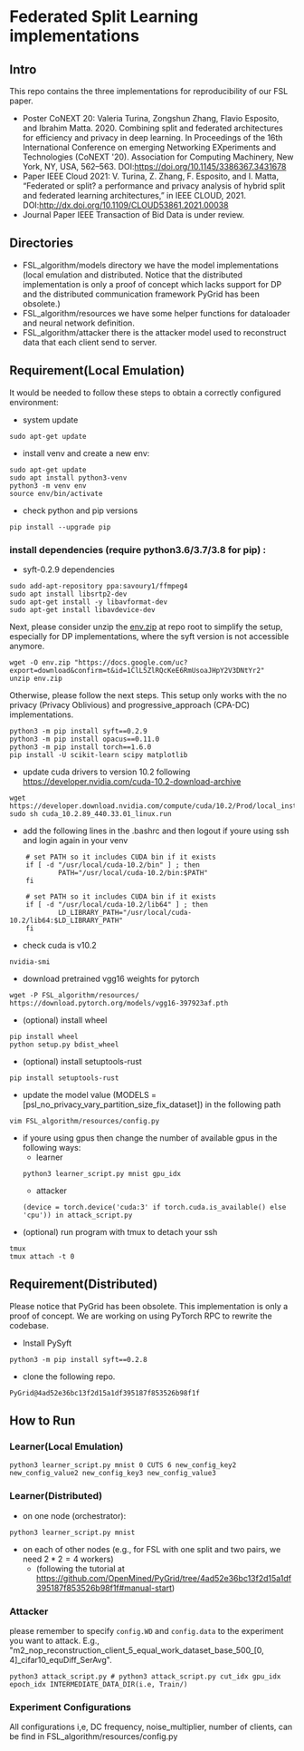 # Federated Split Learning implementations

## Intro
This repo contains the three implementations for reproducibility of our FSL paper.
- Poster CoNEXT 20: Valeria Turina, Zongshun Zhang, Flavio Esposito, and Ibrahim Matta. 2020. Combining split and federated architectures for efficiency and privacy in deep learning. In Proceedings of the 16th International Conference on emerging Networking EXperiments and Technologies (CoNEXT '20). Association for Computing Machinery, New York, NY, USA, 562–563. DOI:https://doi.org/10.1145/3386367.3431678
- Paper IEEE Cloud 2021: V. Turina, Z. Zhang, F. Esposito, and I. Matta, “Federated or split? a performance and privacy analysis of hybrid split and federated learning architectures,” in IEEE CLOUD, 2021. DOI:http://dx.doi.org/10.1109/CLOUD53861.2021.00038
- Journal Paper IEEE Transaction of Bid Data is under review.

## Directories
- FSL_algorithm/models directory we have the model implementations (local emulation and distributed. Notice that the distributed implementation is only a proof of concept which lacks support for DP and the distributed communication framework PyGrid has been obsolete.)
- FSL_algorithm/resources we have some helper functions for dataloader and neural network definition.
- FSL_algorithm/attacker there is the attacker model used to reconstruct data that each client send to server.

## Requirement(Local Emulation)

It would be needed to follow these steps to obtain a correctly configured environment:

- system update
```
sudo apt-get update
```
- install venv and create a new env:
```
sudo apt-get update
sudo apt install python3-venv
python3 -m venv env
source env/bin/activate
```
- check python and pip versions
```
pip install --upgrade pip
```
### install dependencies (require python3.6/3.7/3.8 for pip) :
- syft-0.2.9 dependencies
``` 
sudo add-apt-repository ppa:savoury1/ffmpeg4
sudo apt install libsrtp2-dev	
sudo apt-get install -y libavformat-dev
sudo apt-get install libavdevice-dev
```
Next, please consider unzip the [env.zip](https://drive.google.com/file/d/1ClL5ZlRQcKeE6RmUsoaJHpY2V3DNtYr2/view?usp=sharing) at repo root to simplify the setup, especially for DP implementations, where the syft version is not accessible anymore.
```
wget -O env.zip "https://docs.google.com/uc?export=download&confirm=t&id=1ClL5ZlRQcKeE6RmUsoaJHpY2V3DNtYr2"
unzip env.zip
```
Otherwise, please follow the next steps. This setup only works with the no privacy (Privacy Oblivious) and progressive_approach (CPA-DC) implementations.
```
python3 -m pip install syft==0.2.9
python3 -m pip install opacus==0.11.0
python3 -m pip install torch==1.6.0 
pip install -U scikit-learn scipy matplotlib
``` 
- update cuda drivers to version 10.2 following https://developer.nvidia.com/cuda-10.2-download-archive
``` 
wget https://developer.download.nvidia.com/compute/cuda/10.2/Prod/local_installers/cuda_10.2.89_440.33.01_linux.run
sudo sh cuda_10.2.89_440.33.01_linux.run
``` 
- add the following lines in the .bashrc and then logout if youre using ssh and login again in your venv
``` 
	# set PATH so it includes CUDA bin if it exists
	if [ -d "/usr/local/cuda-10.2/bin" ] ; then
			PATH="/usr/local/cuda-10.2/bin:$PATH"
	fi

	# set PATH so it includes CUDA bin if it exists
	if [ -d "/usr/local/cuda-10.2/lib64" ] ; then
			LD_LIBRARY_PATH="/usr/local/cuda-10.2/lib64:$LD_LIBRARY_PATH"
	fi
``` 
- check cuda is v10.2
``` 
nvidia-smi
``` 
- download pretrained vgg16 weights for pytorch
``` 
wget -P FSL_algorithm/resources/ https://download.pytorch.org/models/vgg16-397923af.pth
``` 
- (optional) install wheel   
``` 
pip install wheel
python setup.py bdist_wheel
``` 
- (optional) install setuptools-rust
``` 
pip install setuptools-rust
``` 
 	
- update the model value (MODELS = [psl_no_privacy_vary_partition_size_fix_dataset]) in the following path
``` 
vim FSL_algorithm/resources/config.py 
``` 
- if youre using gpus then change the number of available gpus in the following ways:
	- learner 
	```
	python3 learner_script.py mnist gpu_idx
	```
	- attacker
	```
	(device = torch.device('cuda:3' if torch.cuda.is_available() else 'cpu')) in attack_script.py 
	```
- (optional) run program with tmux to detach your ssh
```
tmux
tmux attach -t 0
```


## Requirement(Distributed)
Please notice that PyGrid has been obsolete. This implementation is only a proof of concept. We are working on using PyTorch RPC to rewrite the codebase.

- Install PySyft
```
python3 -m pip install syft==0.2.8
```

- clone the following repo.
```
PyGrid@4ad52e36bc13f2d15a1df395187f853526b98f1f
```
## How to Run
### Learner(Local Emulation)
```
python3 learner_script.py mnist 0 CUTS 6 new_config_key2 new_config_value2 new_config_key3 new_config_value3
```

### Learner(Distributed)
- on one node (orchestrator):
```
python3 learner_script.py mnist
```
- on each of other nodes (e.g., for FSL with one split and two pairs, we need $2*2=4$ workers)
    - (following the tutorial at https://github.com/OpenMined/PyGrid/tree/4ad52e36bc13f2d15a1df395187f853526b98f1f#manual-start)


### Attacker
please remember to specify `config.WD` and `config.data` to the experiment you want to attack. E.g., "m2_nop_reconstruction_client_5_equal_work_dataset_base_500_[0, 4]_cifar10_equDiff_SerAvg".
```
python3 attack_script.py # python3 attack_script.py cut_idx gpu_idx epoch_idx INTERMEDIATE_DATA_DIR(i.e, Train/)
```

### Experiment Configurations
All configurations i,e, DC frequency, noise_multiplier, number of clients, can be find in FSL_algorithm/resources/config.py
